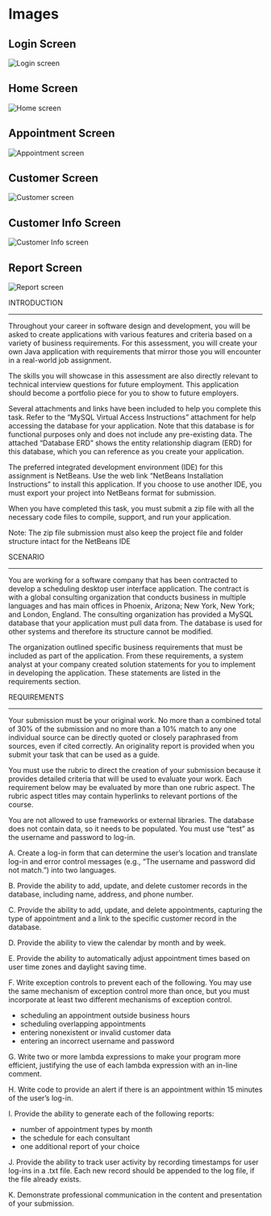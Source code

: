 # Images

## Login Screen
![Login screen](login.png?raw=true "Login Screen")

## Home Screen
![Home screen](home.png?raw=true "Home Screen")

## Appointment Screen
![Appointment screen](apthome.png?raw=true "Appointment Screen")

## Customer Screen
![Customer screen](customer.png?raw=true "Customer Screen")

## Customer Info Screen
![Customer Info screen](customer_info.png?raw=true "Customer Info Screen")

## Report Screen
![Report screen](report.png?raw=true "Report Screen")

INTRODUCTION
________________


Throughout your career in software design and development, you will be asked to create applications with various features and criteria based on a variety of business requirements. For this assessment, you will create your own Java application with requirements that mirror those you will encounter in a real-world job assignment.


The skills you will showcase in this assessment are also directly relevant to technical interview questions for future employment. This application should become a portfolio piece for you to show to future employers.


Several attachments and links have been included to help you complete this task. Refer to the “MySQL Virtual Access Instructions” attachment for help accessing the database for your application. Note that this database is for functional purposes only and does not include any pre-existing data. The attached “Database ERD” shows the entity relationship diagram (ERD) for this database, which you can reference as you create your application.


The preferred integrated development environment (IDE) for this assignment is NetBeans. Use the web link “NetBeans Installation Instructions” to install this application. If you choose to use another IDE, you must export your project into NetBeans format for submission.


When you have completed this task, you must submit a zip file with all the necessary code files to compile, support, and run your application.


Note: The zip file submission must also keep the project file and folder structure intact for the NetBeans IDE


SCENARIO
________________


You are working for a software company that has been contracted to develop a scheduling desktop user interface application. The contract is with a global consulting organization that conducts business in multiple languages and has main offices in Phoenix, Arizona; New York, New York; and London, England. The consulting organization has provided a MySQL database that your application must pull data from. The database is used for other systems and therefore its structure cannot be modified.


The organization outlined specific business requirements that must be included as part of the application. From these requirements, a system analyst at your company created solution statements for you to implement in developing the application. These statements are listed in the requirements section.


REQUIREMENTS
________________


Your submission must be your original work. No more than a combined total of 30% of the submission and no more than a 10% match to any one individual source can be directly quoted or closely paraphrased from sources, even if cited correctly. An originality report is provided when you submit your task that can be used as a guide.


You must use the rubric to direct the creation of your submission because it provides detailed criteria that will be used to evaluate your work. Each requirement below may be evaluated by more than one rubric aspect. The rubric aspect titles may contain hyperlinks to relevant portions of the course.
 
You are not allowed to use frameworks or external libraries. The database does not contain data, so it needs to be populated. You must use “test” as the username and password to log-in.


A.   Create a log-in form that can determine the user’s location and translate log-in and error control messages (e.g., “The username and password did not match.”) into two languages.


B.   Provide the ability to add, update, and delete customer records in the database, including name, address, and phone number.
 
C.   Provide the ability to add, update, and delete appointments, capturing the type of appointment and a link to the specific customer record in the database.


D.   Provide the ability to view the calendar by month and by week.
 
E.    Provide the ability to automatically adjust appointment times based on user time zones and daylight saving time.
 
F.   Write exception controls to prevent each of the following. You may use the same mechanism of exception control more than once, but you must incorporate at least  two different mechanisms of exception control.
*   scheduling an appointment outside business hours
*   scheduling overlapping appointments
*   entering nonexistent or invalid customer data
*   entering an incorrect username and password


G.  Write two or more lambda expressions to make your program more efficient, justifying the use of each lambda expression with an in-line comment.
 
H.   Write code to provide an alert if there is an appointment within 15 minutes of the user’s log-in.


I.   Provide the ability to generate each  of the following reports:
*   number of appointment types by month
*   the schedule for each consultant
*   one additional report of your choice


J.   Provide the ability to track user activity by recording timestamps for user log-ins in a .txt file. Each new record should be appended to the log file, if the file already exists.


K. Demonstrate professional communication in the content and presentation of your submission.
